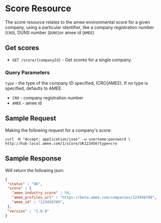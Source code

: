 Score Resource
==============

The score resource relates to the amee environmental score for a given company, using a particular identifier, like a company registration number (`CRO`), DUNS number (`DUNS`)or amee id (`AMEE`)

Get scores
----------

* `GET /score/{companyId}` - Get scores for a single company.  

### Query Parameters

`type` - the type of the company ID specified, (CRO|AMEE).  If no type is specified, defaults to AMEE.

* `CRO`  - company registration number
* `AMEE` - amee id


Sample Request
--------------

Making the following request for a company's score:

```shell
curl -H "Accept: application/json" -u username:password \ 
http://hub-local.amee.com/1/score/UK123456?type=cro
```

Sample Response
---------------


Will return the following json:

```json
{
 "status" : "OK",
 "score" : {
   "amee_industry_score" : 50,
   "amee_profiles_url" : "https://beta.amee.com/companies/123456789",
   "amee_id" : "123456789",
 },
 "version" : "1.0.0"
}
```




